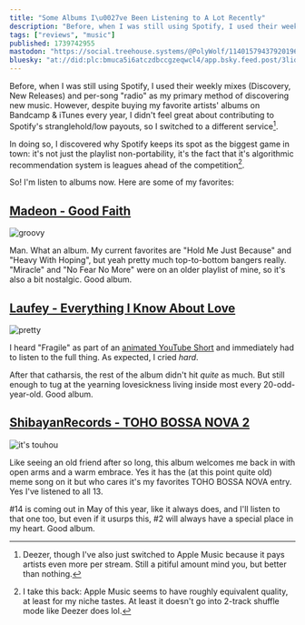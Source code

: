 ```yaml
---
title: "Some Albums I\u0027ve Been Listening to A Lot Recently"
description: "Before, when I was still using Spotify, I used their weekly mixes (Discovery, New Releases) and per-song \"radio\" as my primary method of..."
tags: ["reviews", "music"]
published: 1739742955
mastodon: "https://social.treehouse.systems/@PolyWolf/114015794379201962"
bluesky: "at://did:plc:bmuca5i6atczdbccgzeqwcl4/app.bsky.feed.post/3lid7winiuk2r"
---
```


Before, when I was still using Spotify, I used their weekly mixes (Discovery, New Releases) and per-song "radio" as my primary method of discovering new music. However, despite buying my favorite artists' albums on Bandcamp & iTunes every year, I didn't feel great about contributing to Spotify's stranglehold/low payouts, so I switched to a different service[^1].

In doing so, I discovered why Spotify keeps its spot as the biggest game in town: it's not just the playlist non-portability, it's the fact that it's algorithmic recommendation system is leagues ahead of the competition[^3].

So! I'm listen to albums now. Here are some of my favorites:

## [Madeon - Good Faith](https://music.apple.com/us/album/good-faith/1485487825)

![](<https://static.wolfgirl.dev/polywolf/blog/0194fa4a-1a59-7885-9685-e5475c2cfa4b/IMG_9134.jpeg> "groovy")

Man. What an album. My current favorites are "Hold Me Just Because" and "Heavy With Hoping", but yeah pretty much top-to-bottom bangers really. "Miracle" and "No Fear No More" were on an older playlist of mine, so it's also a bit nostalgic. Good album.

## [Laufey - Everything I Know About Love](https://music.apple.com/us/album/everything-i-know-about-love/1641539616)

![](<https://static.wolfgirl.dev/polywolf/blog/0194fa4a-1a59-7885-9685-e5475c2cfa4b/IMG_9135.jpeg> "pretty")

I heard "Fragile" as part of an [animated YouTube Short](https://youtube.com/shorts/X_eW1dNhz68) and immediately had to listen to the full thing. As expected, I cried _hard_.

After that catharsis, the rest of the album didn't hit _quite_ as much. But still enough to tug at the yearning lovesickness living inside most every 20-odd-year-old. Good album.

## [ShibayanRecords - TOHO BOSSA NOVA 2](https://music.apple.com/ar/album/toho-bossa-nova-2/1490976828)

![](<https://static.wolfgirl.dev/polywolf/blog/0194fa4a-1a59-7885-9685-e5475c2cfa4b/IMG_9136.jpeg> "it's touhou")

Like seeing an old friend after so long, this album welcomes me back in with open arms and a warm embrace. Yes it has the (at this point quite old) meme song on it but who cares it's my favorites TOHO BOSSA NOVA entry. Yes I've listened to all 13.

#14 is coming out in May of this year, like it always does, and I'll listen to that one too, but even if it usurps this, #2 will always have a special place in my heart. Good album.

[^1]: Deezer, though I've also just switched to Apple Music[^2] because it pays artists even more per stream. Still a pitiful amount mind you, but better than nothing.
[^2]: While cancelling Deezer, they showed a special promotion for 6 months at $9.99 instead of my current $11.99 rate 😉
[^3]: I take this back: Apple Music seems to have roughly equivalent quality, at least for my niche tastes. At least it doesn't go into 2-track shuffle mode like Deezer does lol.
